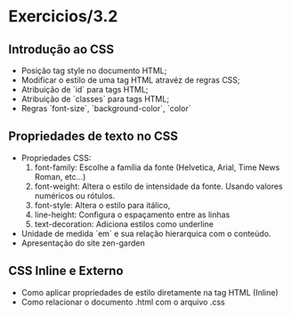 # Exercicios/3.2 

## Introdução ao CSS

<ul>
<li>Posição tag style no documento HTML; </li>
<li>Modificar o estilo de uma tag HTML atravéz de regras CSS; </li>
<li>Atribuição de `id` para tags HTML; </li>
<li>Atribuição de `classes` para tags HTML; </li>
<li>Regras `font-size`, `background-color`, `color` </li>
</ul>

## Propriedades de texto no CSS

<ul>
<li>Propriedades CSS:
<ol>
 <li>font-family: Escolhe a família da fonte (Helvetica, Arial, Time News Roman, etc...)</li>
 <li>font-weight: Altera o estilo de intensidade da fonte. Usando valores numéricos ou rótulos. </li>
 <li>font-style: Altera o estilo para itálico, </li>
 <li>line-height: Configura o espaçamento entre as linhas </li>
 <li> text-decoration: Adiciona estilos como underline</li>
 </ol>
</li>
<li>Unidade de medida `em` e sua relação hierarquica com o conteúdo.</li>
<li> Apresentação do site zen-garden</li>
</ul>

## CSS Inline e Externo

<ul>
<li>Como aplicar propriedades de estilo diretamente na tag HTML (Inline)</li>
<li>Como relacionar o documento .html com o arquivo .css  </li>
</ul>